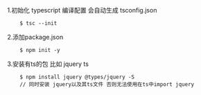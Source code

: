 1.初始化 typescript 编译配置 会自动生成 tsconfig.json
```
    $ tsc --init
```
2.添加package.json
```
    $ npm init -y
```
3.安装有ts的包 比如 jquery ts
```
    $ npm install jquery @types/jquery -S  
    // 同时安装 jquery以及其ts文件 否则无法使用在ts中import jquery
```
